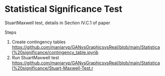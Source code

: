 # Statistical Significance Test

StuartMaxwell test, details in Section IV.C.1 of paper

Steps </br>
1. Create contingency tables https://github.com/manjaryp/GANvsGraphicsvsReal/blob/main/Statistical%20significance/contingency_table.ipynb </br>
2. Run StuartMaxwell test https://github.com/manjaryp/GANvsGraphicsvsReal/blob/main/Statistical%20significance/Stuart-Maxwell-Test.r
